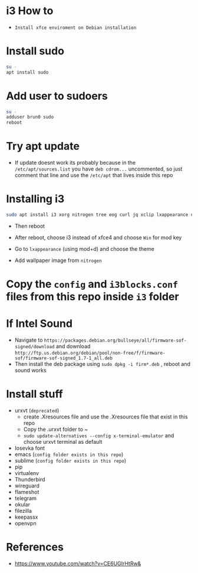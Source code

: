 # i3 How to

- `Install xfce enviroment on Debian installation`

# Install sudo

```bash
su -
apt install sudo
```

# Add user to sudoers

```bash
su -
adduser brun0 sudo
reboot
```

# Try apt update

- If update doesnt work its probably because in the `/etc/apt/sources.list` you have `deb cdrom...` uncommented, so just comment that line and use the `/etc/apt` that lives inside this repo

# Installing i3


```bash
sudo apt install i3 xorg nitrogen tree eog curl jq xclip lxappearance chromium git pulseaudio alsa-utils pavucontrol tmux pcmanfm
```

- Then reboot

- After reboot, choose i3 instead of xfce4 and choose `Win` for mod key

- Go to `lxappearance` (using mod+d) and choose the theme

- Add wallpaper image from `nitrogen`

# Copy the `config` and `i3blocks.conf` files from this repo inside `i3` folder

# If Intel Sound

- Navigate to `https://packages.debian.org/bullseye/all/firmware-sof-signed/download` and download `http://ftp.us.debian.org/debian/pool/non-free/f/firmware-sof/firmware-sof-signed_1.7-1_all.deb` 
- Then install the deb package using `sudo dpkg -i firm*.deb` , reboot and sound works

# Install stuff

- urxvt (`deprecated`)
  - create .Xresources file and use the .Xresources file that exist in this repo
  - Copy the .urxvt folder to ~
  - `sudo update-alternatives --config x-terminal-emulator` and choose urxvt terminal as default
- Iosevka font
- emacs (`config folder exists in this repo`)
- sublime (`config folder exists in this repo`)
- pip
- virtualenv
- Thunderbird
- wireguard
- flameshot
- telegram
- okular
- filezilla
- keepassx
- openvpn


# References

- https://www.youtube.com/watch?v=CE6UGIrHtRw&
